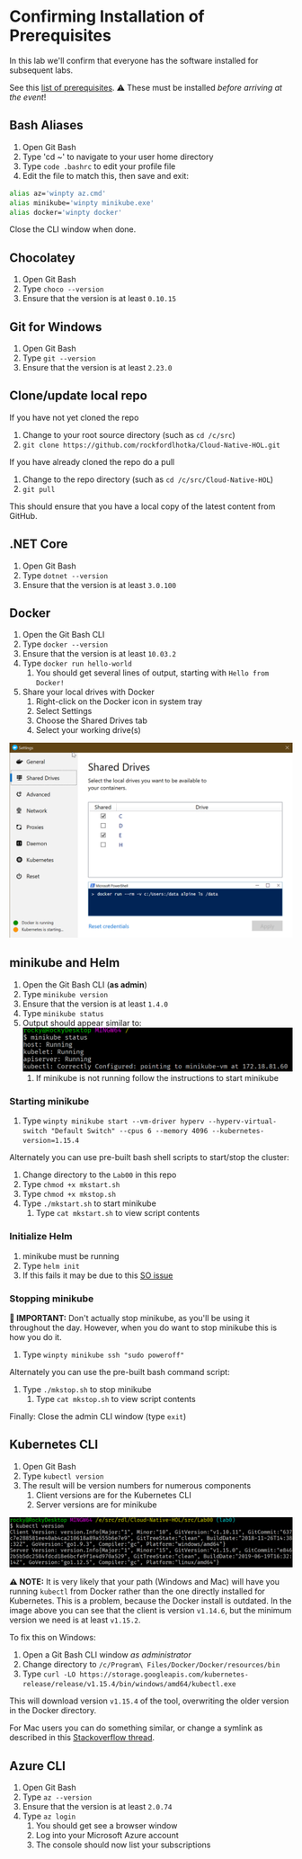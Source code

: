 # Confirming Installation of Prerequisites

In this lab we'll confirm that everyone has the software installed for subsequent labs.

See this [list of prerequisites](https://github.com/rockfordlhotka/Cloud-Native-HOL/blob/master/docs/prerequisites.md). ⚠ These must be installed _before arriving at the event_!

## Bash Aliases

1. Open Git Bash
1. Type 'cd ~' to navigate to your user home directory
1. Type `code .bashrc` to edit your profile file
1. Edit the file to match this, then save and exit:

```bash
alias az='winpty az.cmd'
alias minikube='winpty minikube.exe'
alias docker='winpty docker'
```

Close the CLI window when done.

## Chocolatey

1. Open Git Bash
1. Type `choco --version`
1. Ensure that the version is at least `0.10.15`

## Git for Windows

1. Open Git Bash
1. Type `git --version`
1. Ensure that the version is at least `2.23.0`

## Clone/update local repo

If you have not yet cloned the repo

1. Change to your root source directory (such as `cd /c/src`)
1. `git clone https://github.com/rockfordlhotka/Cloud-Native-HOL.git`

If you have already cloned the repo do a pull

1. Change to the repo directory (such as `cd /c/src/Cloud-Native-HOL`)
1. `git pull`

This should ensure that you have a local copy of the latest content from GitHub.

## .NET Core

1. Open Git Bash
1. Type `dotnet --version`
1. Ensure that the version is at least `3.0.100`

## Docker

1. Open the Git Bash CLI
1. Type `docker --version`
1. Ensure that the version is at least `10.03.2`
1. Type `docker run hello-world`
   1. You should get several lines of output, starting with `Hello from Docker!`
1. Share your local drives with Docker
   1. Right-click on the Docker icon in system tray
   1. Select Settings
   1. Choose the Shared Drives tab
   1. Select your working drive(s)

![shared drives](images/shared-drives.png)

## minikube and Helm

1. Open the Git Bash CLI (**as admin**)
1. Type `minikube version`
1. Ensure that the version is at least `1.4.0`
1. Type `minikube status`
1. Output should appear similar to: ![mkstatus](images/mkstatus.png)
   1. If minikube is not running follow the instructions to start minikube

### Starting minikube

1. Type `winpty minikube start --vm-driver hyperv --hyperv-virtual-switch "Default Switch" --cpus 6 --memory 4096 --kubernetes-version=1.15.4`

Alternately you can use pre-built bash shell scripts to start/stop the cluster:

1. Change directory to the `Lab00` in this repo
1. Type `chmod +x mkstart.sh`
1. Type `chmod +x mkstop.sh`
1. Type `./mkstart.sh` to start minikube
   1. Type `cat mkstart.sh` to view script contents

### Initialize Helm

1. minikube must be running
1. Type `helm init`
1. If this fails it may be due to this [SO issue](https://github.com/helm/helm/issues/6374)

### Stopping minikube

**🛑 IMPORTANT:** Don't actually stop minikube, as you'll be using it throughout the day. However, when you do want to stop minikube this is how you do it.

1. Type `winpty minikube ssh "sudo poweroff"`

Alternately you can use the pre-built bash command script:

1. Type `./mkstop.sh` to stop minikube
   1. Type `cat mkstop.sh` to view script contents


Finally: Close the admin CLI window (type `exit`)

## Kubernetes CLI

1. Open Git Bash
1. Type `kubectl version`
1. The result will be version numbers for numerous components
   1. Client versions are for the Kubernetes CLI
   2. Server versions are for minikube

![kubectl version](images/kubectlversion.png)

**⚠ NOTE:** It is very likely that your path (Windows and Mac) will have you running `kubectl` from Docker rather than the one directly installed for Kubernetes. This is a problem, because the Docker install is outdated. In the image above you can see that the client is version `v1.14.6`, but the minimum version we need is at least `v1.15.2`.

To fix this on Windows:

1. Open a Git Bash CLI window _as administrator_
1. Change directory to `/c/Program\ Files/Docker/Docker/resources/bin`
1. Type `curl -LO https://storage.googleapis.com/kubernetes-release/release/v1.15.4/bin/windows/amd64/kubectl.exe`

This will download version `v1.15.4` of the tool, overwriting the older version in the Docker directory.

For Mac users you can do something similar, or change a symlink as described in this [Stackoverflow thread](https://stackoverflow.com/questions/55417410/kubernetes-create-deployment-unexpected-schemaerror).

## Azure CLI

1. Open Git Bash
1. Type `az --version`
1. Ensure that the version is at least `2.0.74`
1. Type `az login`
   1. You should get see a browser window
   1. Log into your Microsoft Azure account
   1. The console should now list your subscriptions
